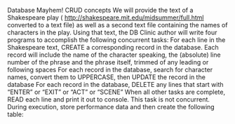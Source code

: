 Database Mayhem!
CRUD concepts
We will provide the text of a Shakespeare play ( http://shakespeare.mit.edu/midsummer/full.html converted to a text file) as well as a second text file containing the names of characters in the play. Using that text, the DB Clinic author will write four programs to accomplish the following concurrent tasks:
For each line in the Shakespeare text, CREATE a corresponding record in the database. Each record will include the name of the character speaking, the (absolute) line number of the phrase and the phrase itself, trimmed of any leading or following spaces 
For each record in the database, search for character names, convert them to UPPERCASE, then UPDATE the record in the database
For each record in the database, DELETE any lines that start with “ENTER” or “EXIT” or “ACT” or “SCENE”
When all other tasks are complete, READ each line and print it out to console. This task is not concurrent.
During execution, store performance data and then create the following table:
